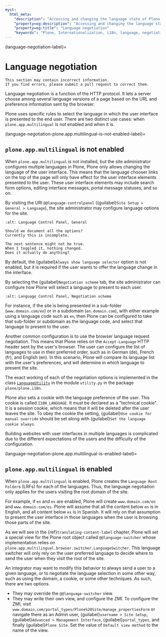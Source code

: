 ```yaml
---
myst:
  html_meta:
    "description": "Accessing and changing the language state of Plone programmatically."
    "property=og:description": "Accessing and changing the language state of Plone programmatically."
    "property=og:title": "Language negotiation"
    "keywords": "Plone, Internationalization, i18n, language, negotiation, translation, localization"
---
```


(language-negotiation-label)=

# Language negotiation

```{todo}
This section may contain incorrect information.
If you find errors, please submit a pull request to correct them.
```

Language negotiation is a function of the HTTP protocol.
It lets a server choose among several language versions of a page based on the URL and preference information sent by the browser.

Plone uses specific rules to select the language in which the user interface is presented to the end user.
There are two distinct use cases: when `plone.app.multilingual` is not enabled and when it is.


(language-negotiation-plone.app.multilingual-is-not-enabled-label)=

## `plone.app.multilingual` is not enabled

When `plone.app.multilingual` is not installed, but the site administrator configures multiple languages in Plone, Plone only allows changing the language of the user interface.
This means that the language chooser links on the top of the page will only have effect for the user interface elements presented to the user.
These user interface elements may include search form options, editing interface messages, portal message statuses, and so on.

By visiting the URI `@@language-controlpanel` ({guilabel}`Site Setup > General > Language`), the site administrator may configure language options for the site.

```{image} /_static/i18n-l10n/language-controlpanel-general.png
:alt: Language Control Panel, General
```

```{todo}
Should we document all the options?
Currently this is incomplete.
```

```{todo}
The next sentence might not be true.
When I toggled it, nothing changed.
Does it actually do anything?
```

By default, the {guilabel}`Always show language selector` option is not enabled, but it is required if the user wants to offer the language change in the interface.

By selecting the {guilabel}`Negotiation scheme` tab, the site administrator can configure how Plone will select a language to present to each user.

```{image} /_static/i18n-l10n/language-controlpanel-negotiation-scheme.png
:alt: Language Control Panel, Negotiation scheme
```

For instance, if the site is being presented in a sub-folder (`www.domain.com/en`) or in a subdomain (`en.domain.com`), with either example using a language code such as `en`, then Plone can be configured to take that sub-folder or subdomain as the language code, and select that language to present to the user.

Another common configuration is to use the browser language request negotiation.
This means that Plone relies on the `Accept-Language` HTTP header sent by the user's browser.
The user can configure the list of languages to use in their preferred order, such as in German (de), French (fr), and English (en).
In this scenario, Plone will compare its language list with the user's preferences, and will determine in which language to present the site.

The exact working of each of the negotiation options is implemented in the class [`LanguageUtility`](https://github.com/plone/plone.i18n/blob/fc05eb4c131574fd8a4353d5346e17866b3a5e2c/plone/i18n/utility.py#L73) in the module `utility.py` in the package `plone/plone.i18n`.

Plone also sets a cookie with the language preference of the user.
This cookie is called `I18N_LANGUAGE`.
It must be declared as a "technical cookie".
It is a session cookie, which means that it will be deleted after the user leaves the site.
To obey the cookie the setting, {guilabel}`Use cookie for manual override` should be set along with {guilabel}`Set the language cookie always`.

Building websites with user interfaces in multiple languages is complicated due to the different expectations of the users and the difficulty of the configuration.


(language-negotiation-plone.app.multilingual-is-enabled-label)=

## `plone.app.multilingual` is enabled

When `plone.app.multilingual` is enabled, Plone creates the `Language Root Folder`s (LRFs) for each of the languages.
Thus, the language negotiation only applies for the users visiting the root domain of the site.

For example, if `en` and `es` are enabled, Plone will create `www.domain.com/en` and `www.domain.com/es`.
Plone will assume that all the content below `en` is in English, and all content below `es` is in Spanish.
It will rely on that assumption to present the user interface in those languages when the user is browsing those parts of the site.

As we will see in the {ref}`translating-content-label` chapter, Plone will set a special view for the Plone root object called `@@language-switcher` whose implementation relies on `plone.app.multilingual.browser.switcher.LanguageSwitcher`.
This language switcher will only rely on the user preferred language to decide where to send the user when they visit the root of the site.

An integrator may want to modify this behavior to always send a user to a given language, or to negotiate the language selection in some other way, such as using the domain, a cookie, or some other techniques.
As such, there are two options.
 
-   They may override the `@@language-switcher` view.
-   They may write their own view, and configure the ZMI.
    To configure the ZMI, visit `www.domain.com/portal_types/Plone%20Site/manage_propertiesForm` or navigate there as an Admin user, {guilabel}`username > Site Setup`, {guilabel}`Advanced > Management Interface`, {guilabel}`portal_types`, and finally {guilabel}`Plone Site`.
    Set the value of `Default view method` to the name of the view.
